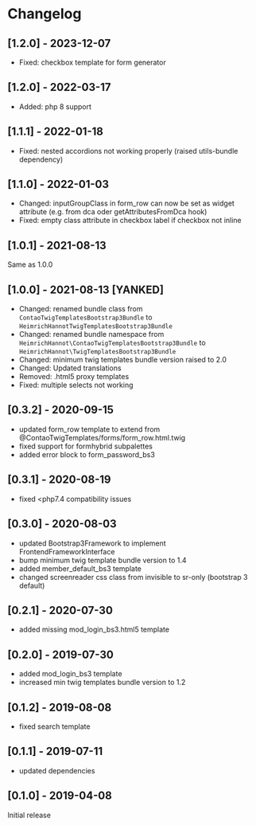 # Changelog

## [1.2.0] - 2023-12-07
- Fixed: checkbox template for form generator

## [1.2.0] - 2022-03-17
- Added: php 8 support

## [1.1.1] - 2022-01-18
- Fixed: nested accordions not working properly (raised utils-bundle dependency)

## [1.1.0] - 2022-01-03
- Changed: inputGroupClass in form_row can now be set as widget attribute (e.g. from dca oder getAttributesFromDca hook)
- Fixed: empty class attribute in checkbox label if checkbox not inline

## [1.0.1] - 2021-08-13
Same as 1.0.0

## [1.0.0] - 2021-08-13 [YANKED]
- Changed: renamed bundle class from `ContaoTwigTemplatesBootstrap3Bundle` to `HeimrichHannotTwigTemplatesBootstrap3Bundle`
- Changed: renamed bundle namespace from `HeimrichHannot\ContaoTwigTemplatesBootstrap3Bundle` to `HeimrichHannot\TwigTemplatesBootstrap3Bundle`
- Changed: minimum twig templates bundle version raised to 2.0
- Changed: Updated translations
- Removed: .html5 proxy templates
- Fixed: multiple selects not working

## [0.3.2] - 2020-09-15
- updated form_row template to extend from @ContaoTwigTemplates/forms/form_row.html.twig
- fixed support for formhybrid subpalettes
- added error block to form_password_bs3

## [0.3.1] - 2020-08-19
- fixed <php7.4 compatibility issues

## [0.3.0] - 2020-08-03
- updated Bootstrap3Framework to implement FrontendFrameworkInterface 
- bump minimum twig template bundle version to 1.4
- added member_default_bs3 template
- changed screenreader css class from invisible to sr-only (bootstrap 3 default)

## [0.2.1] - 2020-07-30
- added missing mod_login_bs3.html5 template

## [0.2.0] - 2019-07-30
- added mod_login_bs3 template
- increased min twig templates bundle version to 1.2

## [0.1.2] - 2019-08-08

- fixed search template

## [0.1.1] - 2019-07-11

- updated dependencies

## [0.1.0] - 2019-04-08

Initial release